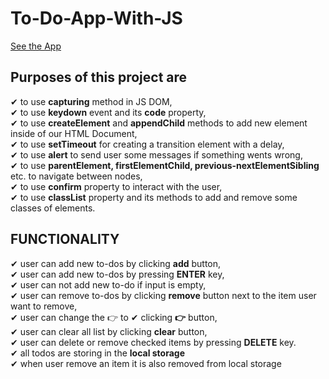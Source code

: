 # To-Do-App-With-JS

[See the App](https://emreozturanli.github.io/To-Do-App-With-JS/)

## Purposes of this project are

✔ to use <b>capturing</b> method in JS DOM,  <br>
✔ to use <b>keydown</b> event and its <b>code</b> property, <br>
✔ to use <b>createElement</b> and <b>appendChild</b> methods to add new element inside of our HTML Document, <br>
✔ to use <b>setTimeout</b> for creating a transition element with a delay, <br>
✔ to use <b>alert</b> to send user some messages if something wents wrong, <br>
✔ to use <b>parentElement, firstElementChild,  previous-nextElementSibling</b> etc. to navigate between nodes, <br>
✔ to use <b>confirm</b> property to interact with the user, <br>
✔ to use  <b>classList</b> property and its methods to add and remove some classes of elements. <br>

## FUNCTIONALITY

✔ user can add new to-dos by clicking <b>add</b> button, <br>
✔ user can add new to-dos by pressing <b>ENTER</b> key, <br>
✔ user can not  add new to-do if input is empty, <br>
✔ user can remove to-dos by clicking <b>remove</b> button next to the item user want to remove, <br>
✔ user can change the 👉 to ✔ clicking <b>👉</b> button, <br>
✔ user can clear all list by clicking <b>clear</b> button, <br>
✔ user can delete or remove checked items by pressing <b>DELETE</b> key. <br>
✔ all todos are storing in the <b>local storage</b> <br>
✔ when user remove an item it is also removed from local storage <br>
